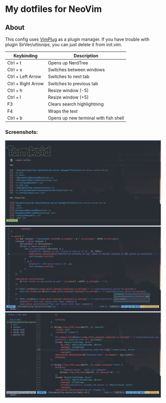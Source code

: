# My dotfiles for NeoVim

## About
This config uses [VimPlug](https://github.com/junegunn/vim-plug) as a plugin manager.
If you have trouble with plugin SirVer/ultisnips, you can just delete it from init.vim.

| Keybinding            | Description                                 |
|-----------------------|---------------------------------------------|
| Ctrl + t              | Opens up NerdTree                           |
| Ctrl + s              | Switches between windows                    |
| Ctrl + Left Arrow     | Switches to next tab                        |
| Ctrl + Right Arrow    | Switches to previous tab                    |
| Ctrl + h              | Resize window (-5)                          |
| Ctrl + l              | Resize window (+5)                          |
| F3                    | Clears search highlightning                 |
| F4                    | Wraps the text                              | 
| Ctrl + b              | Opens up new terminal with fish shell       |

### Screenshots:
<img src="images/start.png">

<img src="images/in_action.png">

<img src="images/in_action_with_nerdtree.png">
